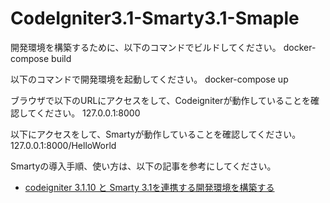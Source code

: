 # CodeIgniter3.1-Smarty3.1-Smaple

開発環境を構築するために、以下のコマンドでビルドしてください。
docker-compose build

以下のコマンドで開発環境を起動してください。
docker-compose up

ブラウザで以下のURLにアクセスをして、Codeigniterが動作していることを確認してください。
127.0.0.1:8000

以下にアクセスをして、Smartyが動作していることを確認してください。
127.0.0.1:8000/HelloWorld

Smartyの導入手順、使い方は、以下の記事を参考にしてください。

- [codeigniter 3.1.10 と Smarty 3.1を連携する開発環境を構築する](https://qiita.com/idani/items/12abe952754ecf0a3de6)
